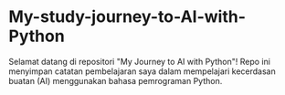 # My-study-journey-to-AI-with-Python
Selamat datang di repositori "My Journey to AI with Python"!  Repo ini menyimpan catatan pembelajaran saya dalam mempelajari kecerdasan buatan (AI) menggunakan bahasa pemrograman Python. 
